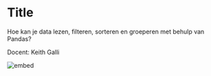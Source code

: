 # Title
Hoe kan je data lezen, filteren, sorteren en groeperen met behulp van Pandas?

Docent: Keith Galli

![embed](https://www.youtube.com/embed/vmEHCJofslg)
